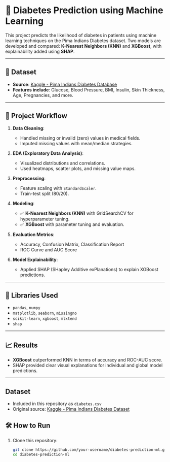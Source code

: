 # 🧠 Diabetes Prediction using Machine Learning

This project predicts the likelihood of diabetes in patients using machine learning techniques on the Pima Indians Diabetes dataset. Two models are developed and compared: **K-Nearest Neighbors (KNN)** and **XGBoost**, with explainability added using **SHAP**.

---

## 📁 Dataset
- **Source**: [Kaggle - Pima Indians Diabetes Database](https://www.kaggle.com/datasets/uciml/pima-indians-diabetes-database)
- **Features include**: Glucose, Blood Pressure, BMI, Insulin, Skin Thickness, Age, Pregnancies, and more.

---

## 📌 Project Workflow

1. **Data Cleaning**:
   - Handled missing or invalid (zero) values in medical fields.
   - Imputed missing values with mean/median strategies.

2. **EDA (Exploratory Data Analysis)**:
   - Visualized distributions and correlations.
   - Used heatmaps, scatter plots, and missing value maps.

3. **Preprocessing**:
   - Feature scaling with `StandardScaler`.
   - Train-test split (80/20).

4. **Modeling**:
   - ✅ **K-Nearest Neighbors (KNN)** with GridSearchCV for hyperparameter tuning.
   - ✅ **XGBoost** with parameter tuning and evaluation.

5. **Evaluation Metrics**:
   - Accuracy, Confusion Matrix, Classification Report
   - ROC Curve and AUC Score

6. **Model Explainability**:
   - Applied SHAP (SHapley Additive exPlanations) to explain XGBoost predictions.

---

## 🧪 Libraries Used

- `pandas`, `numpy`
- `matplotlib`, `seaborn`, `missingno`
- `scikit-learn`, `xgboost`, `mlxtend`
- `shap`

---

## 📈 Results

- **XGBoost** outperformed KNN in terms of accuracy and ROC-AUC score.
- SHAP provided clear visual explanations for individual and global model predictions.

---

## Dataset
- Included in this repository as `diabetes.csv`
- Original source: [Kaggle - Pima Indians Diabetes Dataset](https://www.kaggle.com/datasets/uciml/pima-indians-diabetes-database)


## 🛠️ How to Run

1. Clone this repository:
   ```bash
   git clone https://github.com/your-username/diabetes-prediction-ml.git
   cd diabetes-prediction-ml

